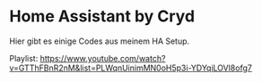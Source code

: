 # Home Assistant by Cryd
Hier gibt es einige Codes aus meinem HA Setup.

Playlist: https://www.youtube.com/watch?v=GTThFBnR2nM&list=PLWqnUinimMN0oH5p3i-YDYqiLOVl8ofg7
